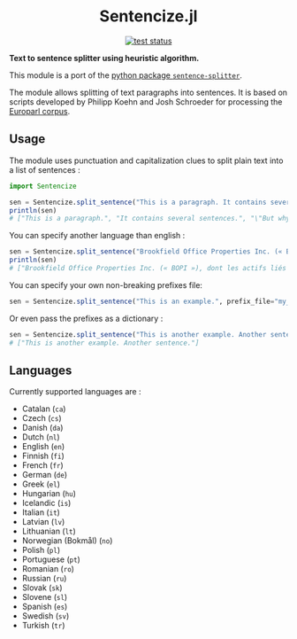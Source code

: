 <h1 align="center">Sentencize.jl</h1>
<p align="center"><a href="https://github.com/astariul/Sentencize.jl/actions"><img src="https://github.com/astariul/Sentencize.jl/workflows/tests/badge.svg" alt="test status" /></a></p>

**Text to sentence splitter using heuristic algorithm.**

This module is a port of the [python package `sentence-splitter`]().

The module allows splitting of text paragraphs into sentences. It is based on scripts developed by Philipp Koehn and Josh Schroeder for processing the [Europarl corpus](http://www.statmt.org/europarl/).

## Usage

The module uses punctuation and capitalization clues to split plain text into a list of sentences :

```julia
import Sentencize

sen = Sentencize.split_sentence("This is a paragraph. It contains several sentences. \"But why,\" you ask?")
println(sen)
# ["This is a paragraph.", "It contains several sentences.", "\"But why,\" you ask?"]
```

You can specify another language than english :

```julia
sen = Sentencize.split_sentence("Brookfield Office Properties Inc. (« BOPI »), dont les actifs liés aux immeubles directement...", lang="fr")
println(sen)
# ["Brookfield Office Properties Inc. (« BOPI »), dont les actifs liés aux immeubles directement..."]
```

You can specify your own non-breaking prefixes file:

```julia
sen = Sentencize.split_sentence("This is an example.", prefix_file="my_prefixes.txt", lang=missing)
```

Or even pass the prefixes as a dictionary :

```julia
sen = Sentencize.split_sentence("This is another example. Another sentence.", prefixes=Dict("example" => Sentencize.default))
# ["This is another example. Another sentence."]
```

## Languages

Currently supported languages are :

- Catalan (`ca`)
- Czech (`cs`)
- Danish (`da`)
- Dutch (`nl`)
- English (`en`)
- Finnish (`fi`)
- French (`fr`)
- German (`de`)
- Greek (`el`)
- Hungarian (`hu`)
- Icelandic (`is`)
- Italian (`it`)
- Latvian (`lv`)
- Lithuanian (`lt`)
- Norwegian (Bokmål) (`no`)
- Polish (`pl`)
- Portuguese (`pt`)
- Romanian (`ro`)
- Russian (`ru`)
- Slovak (`sk`)
- Slovene (`sl`)
- Spanish (`es`)
- Swedish (`sv`)
- Turkish (`tr`)

